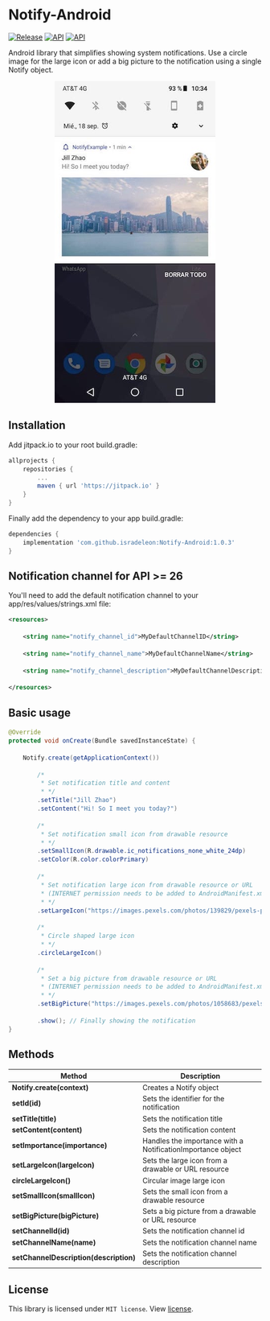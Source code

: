 # Notify-Android
[![Release](https://img.shields.io/github/release/isradeleon/Notify-Android.svg)](https://jitpack.io/#isradeleon/Notify-Android)
[![API](https://img.shields.io/badge/support-API%2019%2B-green)](https://android-arsenal.com/api?level=19#l19)
[![API](https://img.shields.io/badge/support-API%2028-violet)](https://android-arsenal.com/api?level=28#l19)

Android library that simplifies showing system notifications. Use a circle image for the large icon or add
a big picture to the notification using a single Notify object.

<p align="center">
    <img src="capture.jpg">
</p>

## Installation

Add jitpack.io to your root build.gradle:
```gradle
allprojects {
    repositories {
        ...
        maven { url 'https://jitpack.io' }
    }
}
```

Finally add the dependency to your app build.gradle:
```gradle
dependencies {
    implementation 'com.github.isradeleon:Notify-Android:1.0.3'
}
```

## Notification channel for API >= 26

You'll need to add the default notification channel to your app/res/values/strings.xml file:
```xml
<resources>

    <string name="notify_channel_id">MyDefaultChannelID</string>

    <string name="notify_channel_name">MyDefaultChannelName</string>

    <string name="notify_channel_description">MyDefaultChannelDescription</string>

</resources>
```

## Basic usage

```java
@Override
protected void onCreate(Bundle savedInstanceState) {

    Notify.create(getApplicationContext())

        /*
         * Set notification title and content
         * */
        .setTitle("Jill Zhao")
        .setContent("Hi! So I meet you today?")

        /*
         * Set notification small icon from drawable resource
         * */
        .setSmallIcon(R.drawable.ic_notifications_none_white_24dp)
        .setColor(R.color.colorPrimary)

        /*
         * Set notification large icon from drawable resource or URL
         * (INTERNET permission needs to be added to AndroidManifest.xml)
         * */
        .setLargeIcon("https://images.pexels.com/photos/139829/pexels-photo-139829.jpeg?auto=compress&cs=tinysrgb&dpr=2&h=150&w=440")

        /*
         * Circle shaped large icon
         * */
        .circleLargeIcon()

        /*
         * Set a big picture from drawable resource or URL
         * (INTERNET permission needs to be added to AndroidManifest.xml)
         * */
        .setBigPicture("https://images.pexels.com/photos/1058683/pexels-photo-1058683.jpeg?auto=compress&cs=tinysrgb&dpr=2&h=650&w=940")

        .show(); // Finally showing the notification
}
```

## Methods

| Method | Description |
|------------------------------------|--------------------------|
| **Notify.create(context)** | Creates a Notify object |
| **setId(id)** | Sets the identifier for the notification |
| **setTitle(title)** | Sets the notification title |
| **setContent(content)** | Sets the notification content |
| **setImportance(importance)** | Handles the importance with a NotificationImportance object |
| **setLargeIcon(largeIcon)** | Sets the large icon from a drawable or URL resource |
| **circleLargeIcon()** | Circular image large icon |
| **setSmallIcon(smallIcon)** | Sets the small icon from a drawable resource |
| **setBigPicture(bigPicture)** | Sets a big picture from a drawable or URL resource |
| **setChannelId(id)** | Sets the notification channel id |
| **setChannelName(name)** | Sets the notification channel name |
| **setChannelDescription(description)** | Sets the notification channel description |

## License

This library is licensed under `MIT license`. View [license](LICENSE).